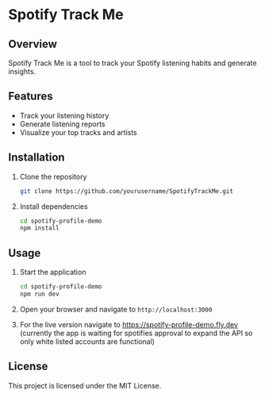 # Spotify Track Me
## Overview
Spotify Track Me is a tool to track your Spotify listening habits and generate insights.

## Features
- Track your listening history
- Generate listening reports
- Visualize your top tracks and artists

## Installation
1. Clone the repository
    ```sh
    git clone https://github.com/yourusername/SpotifyTrackMe.git
    ```
2. Install dependencies
    ```sh
    cd spotify-profile-demo
    npm install
    ```

## Usage
1. Start the application
    ```sh
    cd spotify-profile-demo
    npm run dev
    ```
2. Open your browser and navigate to `http://localhost:3000`

3. For the live version navigate to https://spotify-profile-demo.fly.dev 
(currently the app is waiting for spotifies approval to expand the API so only white listed accounts are functional)
## License
This project is licensed under the MIT License.